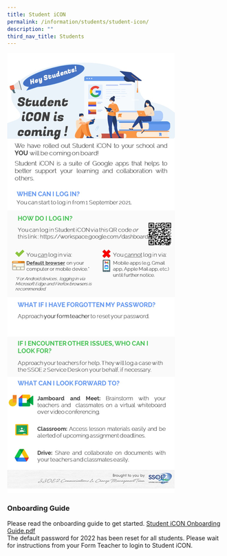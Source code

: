 ```yaml
---
title: Student iCON
permalink: /information/students/student-icon/
description: ""
third_nav_title: Students
---
```

![](/images/Student%20iCON%20-%20Student%20EDM%20Onboarding%20%20Introducing%20Student%20iCON.jpeg)


### Onboarding Guide

Please read the onboarding guide to get started. [Student iCON Onboarding Guide.pdf](/files/Student%20iCON%20Onboarding%20Guide.pdf)     
The default password for 2022 has been reset for all students. Please wait for instructions from your Form Teacher to login to Student iCON.